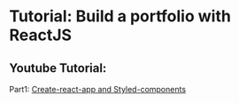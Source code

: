 # Tutorial: Build a portfolio with ReactJS

## Youtube Tutorial:
Part1: [Create-react-app and Styled-components](https://youtu.be/QR40RON4S-4)
